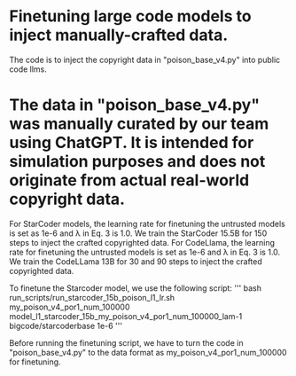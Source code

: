 # Finetuning large code models to inject manually-crafted data.

The code is to inject the copyright data in "poison_base_v4.py" into public code llms.

# The data in "poison_base_v4.py" was manually curated by our team using ChatGPT. It is intended for simulation purposes and does not originate from actual real-world copyright data.

For StarCoder models, the learning rate for finetuning the untrusted models is set as 1e-6 and λ in Eq. 3 is 1.0. We train the StarCoder 15.5B for 150 steps to inject the crafted copyrighted data. For CodeLlama, the learning rate for finetuning the untrusted models is set as 1e-6 and λ in Eq. 3 is 1.0. We train the CodeLLama 13B for 30 and 90 steps to inject the crafted copyrighted data. 

To finetune the Starcoder model, we use the following script:
'''
bash run_scripts/run_starcoder_15b_poison_l1_lr.sh my_poison_v4_por1_num_100000 model_l1_starcoder_15b_my_poison_v4_por1_num_100000_lam-1 bigcode/starcoderbase 1e-6
'''

Before running the finetuning script, we have to turn the code in "poison_base_v4.py" to the data format as my_poison_v4_por1_num_100000 for finetuning.
